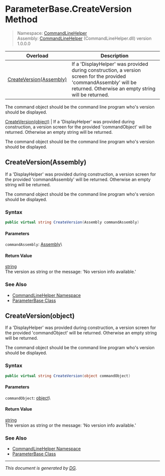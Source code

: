 ﻿# ParameterBase.CreateVersion Method

> Namespace: [CommandLineHelper](_toc.CommandLineHelper.md#commandlinehelper-namespace)\
> Assembly: [CommandLineHelper](_toc.CommandLineHelper.md) (CommandLineHelper.dll) version 1.0.0.0

Overload | Description
--- | ---
[CreateVersion(Assembly)](CommandLineHelper.ParameterBase.CreateVersion.md#createversionassembly) | If a 'DisplayHelper' was provided during construction, a version screen for the provided 'commandAssembly' will be returned. Otherwise an empty string will be returned. 

The command object should be the command line program who's version should be displayed.


[CreateVersion(object)](CommandLineHelper.ParameterBase.CreateVersion.md#createversionobject) | If a 'DisplayHelper' was provided during construction, a version screen for the provided 'commandObject' will be returned. Otherwise an empty string will be returned. 

The command object should be the command line program who's version should be displayed.



## CreateVersion(Assembly)

If a 'DisplayHelper' was provided during construction, a version screen for the provided 'commandAssembly' will be returned. Otherwise an empty string will be returned. 

The command object should be the command line program who's version should be displayed.



### Syntax

```csharp
public virtual string CreateVersion(Assembly commandAssembly)
```

#### Parameters

`commandAssembly`: [Assembly](https://docs.microsoft.com/en-us/dotnet/api/system.reflection.assembly)\


#### Return Value

[string](https://docs.microsoft.com/en-us/dotnet/api/system.string)\
The version as string or the message: 'No version info available.'

### See Also

- [CommandLineHelper Namespace](_toc.CommandLineHelper.md#commandlinehelper-namespace)
- [ParameterBase Class](CommandLineHelper.ParameterBase.md)

## CreateVersion(object)

If a 'DisplayHelper' was provided during construction, a version screen for the provided 'commandObject' will be returned. Otherwise an empty string will be returned. 

The command object should be the command line program who's version should be displayed.



### Syntax

```csharp
public virtual string CreateVersion(object commandObject)
```

#### Parameters

`commandObject`: [object](https://docs.microsoft.com/en-us/dotnet/api/system.object)\


#### Return Value

[string](https://docs.microsoft.com/en-us/dotnet/api/system.string)\
The version as string or the message: 'No version info available.'

### See Also

- [CommandLineHelper Namespace](_toc.CommandLineHelper.md#commandlinehelper-namespace)
- [ParameterBase Class](CommandLineHelper.ParameterBase.md)

---

_This document is generated by [DG](https://github.com/Khojasteh/dg)._
